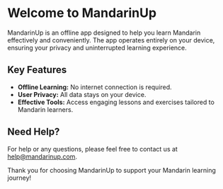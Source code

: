 # Welcome to MandarinUp

MandarinUp is an offline app designed to help you learn Mandarin effectively and conveniently. The app operates entirely on your device, ensuring your privacy and uninterrupted learning experience.

## Key Features
- **Offline Learning:** No internet connection is required.
- **User Privacy:** All data stays on your device.
- **Effective Tools:** Access engaging lessons and exercises tailored to Mandarin learners.

## Need Help?
For help or any questions, please feel free to contact us at [help@mandarinup.com](mailto:help@mandarinup.com).

Thank you for choosing MandarinUp to support your Mandarin learning journey!
